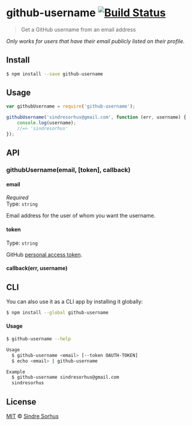 # github-username [![Build Status](https://travis-ci.org/sindresorhus/github-username.svg?branch=master)](https://travis-ci.org/sindresorhus/github-username)

> Get a GitHub username from an email address

*Only works for users that have their email publicly listed on their profile.*


## Install

```bash
$ npm install --save github-username
```


## Usage

```js
var githubUsername = require('github-username');

githubUsername('sindresorhus@gmail.com', function (err, username) {
	console.log(username);
	//=> 'sindresorhus'
});
```


## API

### githubUsername(email, [token], callback)

#### email

*Required*  
Type: `string`

Email address for the user of whom you want the username.

#### token

Type: `string`  

GitHub [personal access token](https://github.com/settings/applications#personal-access-tokens).

#### callback(err, username)


## CLI

You can also use it as a CLI app by installing it globally:

```bash
$ npm install --global github-username
```

#### Usage

```bash
$ github-username --help

Usage
  $ github-username <email> [--token OAUTH-TOKEN]
  $ echo <email> | github-username

Example
  $ github-username sindresorhus@gmail.com
  sindresorhus
```


## License

[MIT](http://opensource.org/licenses/MIT) © [Sindre Sorhus](http://sindresorhus.com)
